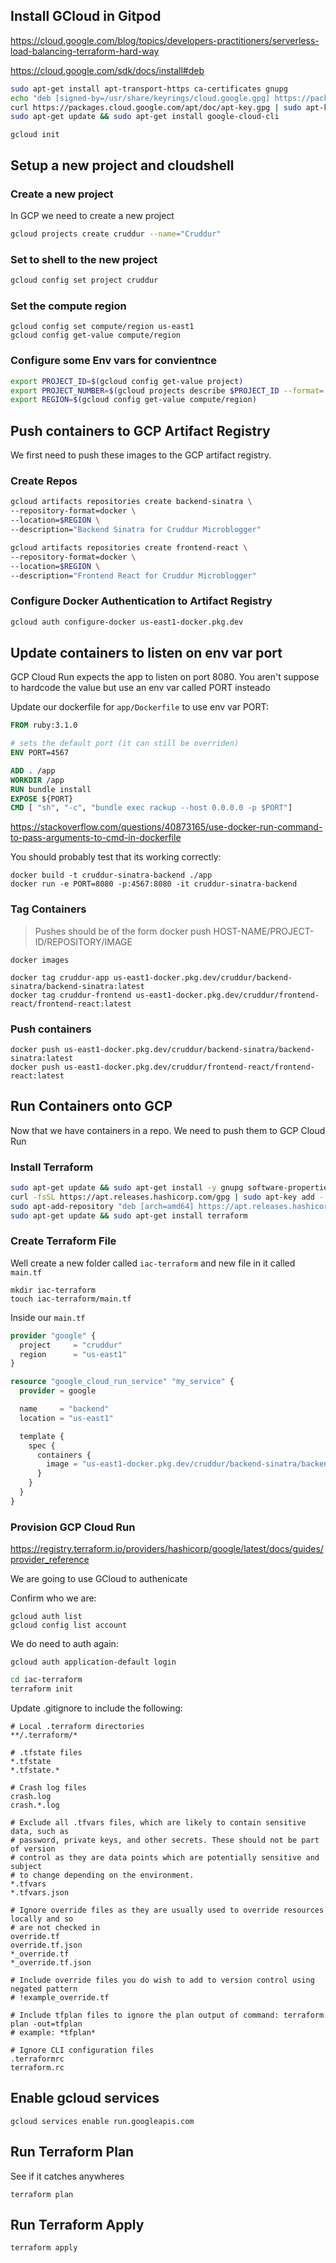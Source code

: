 ## Install GCloud in Gitpod

https://cloud.google.com/blog/topics/developers-practitioners/serverless-load-balancing-terraform-hard-way

https://cloud.google.com/sdk/docs/install#deb

```sh
sudo apt-get install apt-transport-https ca-certificates gnupg
echo "deb [signed-by=/usr/share/keyrings/cloud.google.gpg] https://packages.cloud.google.com/apt cloud-sdk main" | sudo tee -a /etc/apt/sources.list.d/google-cloud-sdk.list
curl https://packages.cloud.google.com/apt/doc/apt-key.gpg | sudo apt-key --keyring /usr/share/keyrings/cloud.google.gpg add -
sudo apt-get update && sudo apt-get install google-cloud-cli
```

```
gcloud init
```

## Setup a new project and cloudshell

### Create a new project
In GCP we need to create a new project

```sh
gcloud projects create cruddur --name="Cruddur"
```

### Set to shell to the new project

```sh
gcloud config set project cruddur
```

### Set the compute region

```
gcloud config set compute/region us-east1
gcloud config get-value compute/region
```

### Configure some Env vars for convientnce

```sh
export PROJECT_ID=$(gcloud config get-value project)
export PROJECT_NUMBER=$(gcloud projects describe $PROJECT_ID --format='value(projectNumber)')
export REGION=$(gcloud config get-value compute/region)
```

## Push containers to GCP Artifact Registry

We first need to push these images to the GCP artifact registry.

### Create Repos

```sh
gcloud artifacts repositories create backend-sinatra \
--repository-format=docker \
--location=$REGION \
--description="Backend Sinatra for Cruddur Microblogger"
```

```sh
gcloud artifacts repositories create frontend-react \
--repository-format=docker \
--location=$REGION \
--description="Frontend React for Cruddur Microblogger"
```

### Configure Docker Authentication to Artifact Registry

```sh
gcloud auth configure-docker us-east1-docker.pkg.dev
```

## Update containers to listen on env var port

GCP Cloud Run expects the app to listen on port 8080.
You aren't suppose to hardcode the value but use an env var called PORT insteado

Update our dockerfile for `app/Dockerfile` to use env var PORT:

```dockerfile
FROM ruby:3.1.0

# sets the default port (it can still be overriden)
ENV PORT=4567

ADD . /app
WORKDIR /app
RUN bundle install
EXPOSE ${PORT}
CMD [ "sh", "-c", "bundle exec rackup --host 0.0.0.0 -p $PORT"]
```

https://stackoverflow.com/questions/40873165/use-docker-run-command-to-pass-arguments-to-cmd-in-dockerfile

You should probably test that its working correctly:
```
docker build -t cruddur-sinatra-backend ./app
docker run -e PORT=8080 -p:4567:8080 -it cruddur-sinatra-backend
```

### Tag Containers

> Pushes should be of the form docker push HOST-NAME/PROJECT-ID/REPOSITORY/IMAGE

```
docker images
```

```
docker tag cruddur-app us-east1-docker.pkg.dev/cruddur/backend-sinatra/backend-sinatra:latest
docker tag cruddur-frontend us-east1-docker.pkg.dev/cruddur/frontend-react/frontend-react:latest
```

### Push containers 

```
docker push us-east1-docker.pkg.dev/cruddur/backend-sinatra/backend-sinatra:latest
docker push us-east1-docker.pkg.dev/cruddur/frontend-react/frontend-react:latest
```

## Run Containers onto GCP

Now that we have containers in a repo.
We need to push them to GCP Cloud Run


### Install Terraform

```sh
sudo apt-get update && sudo apt-get install -y gnupg software-properties-common curl
curl -fsSL https://apt.releases.hashicorp.com/gpg | sudo apt-key add -
sudo apt-add-repository "deb [arch=amd64] https://apt.releases.hashicorp.com $(lsb_release -cs) main"
sudo apt-get update && sudo apt-get install terraform
```

### Create Terraform File

Well create a new folder called `iac-terraform` and new file in it called `main.tf`

```
mkdir iac-terraform
touch iac-terraform/main.tf
```

Inside our `main.tf`

```tf
provider "google" {
  project     = "cruddur"
  region      = "us-east1"
}

resource "google_cloud_run_service" "my_service" {
  provider = google

  name     = "backend"
  location = "us-east1"

  template {
    spec {
      containers {
        image = "us-east1-docker.pkg.dev/cruddur/backend-sinatra/backend-sinatra:latest"
      }
    }
  }
}
```

### Provision GCP Cloud Run

https://registry.terraform.io/providers/hashicorp/google/latest/docs/guides/provider_reference

We are going to use GCloud to authenicate


Confirm who we are:
```
gcloud auth list 
gcloud config list account
```

We do need to auth again:

```
gcloud auth application-default login
```


```sh
cd iac-terraform
terraform init
```

Update .gitignore to include the following:

```
# Local .terraform directories
**/.terraform/*

# .tfstate files
*.tfstate
*.tfstate.*

# Crash log files
crash.log
crash.*.log

# Exclude all .tfvars files, which are likely to contain sensitive data, such as
# password, private keys, and other secrets. These should not be part of version 
# control as they are data points which are potentially sensitive and subject 
# to change depending on the environment.
*.tfvars
*.tfvars.json

# Ignore override files as they are usually used to override resources locally and so
# are not checked in
override.tf
override.tf.json
*_override.tf
*_override.tf.json

# Include override files you do wish to add to version control using negated pattern
# !example_override.tf

# Include tfplan files to ignore the plan output of command: terraform plan -out=tfplan
# example: *tfplan*

# Ignore CLI configuration files
.terraformrc
terraform.rc
```

## Enable gcloud services

```
gcloud services enable run.googleapis.com
```

## Run Terraform Plan

See if it catches anywheres

```
terraform plan
```

## Run Terraform Apply

```
terraform apply
```